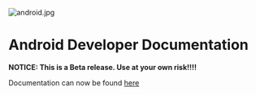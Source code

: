 ![android.jpg](https://github.com/orbotix/Sphero-Android-SDK/raw/master/assets/image001.jpg)

# Android Developer Documentation

**NOTICE: This is a Beta release. Use at your own risk!!!!**

Documentation can now be found [here](http://docs-beta.gosphero.com)